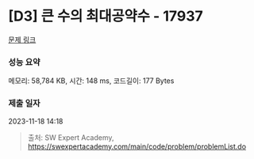 # [D3] 큰 수의 최대공약수 - 17937 

[문제 링크](https://swexpertacademy.com/main/code/problem/problemDetail.do?contestProbId=AYmRI_8ajv8DFARi) 

### 성능 요약

메모리: 58,784 KB, 시간: 148 ms, 코드길이: 177 Bytes

### 제출 일자

2023-11-18 14:18



> 출처: SW Expert Academy, https://swexpertacademy.com/main/code/problem/problemList.do